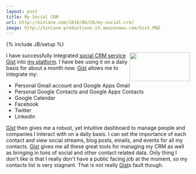 ```yaml
---
layout: post
title: My Social CRM
url: http://kinlane.com/2010/08/28/my-social-crm/
image: http://kinlane-productions.s3.amazonaws.com/Gist.PNG
---
```

{% include JB/setup %}
<p>
     <img class="alignnone c1" title="Gist" src="http://kinlane-productions.s3.amazonaws.com/Gist.PNG" alt="" width="165" height="79" align="right" />I have successfully integrated <a href="http://gist.com/" target="_blank">social CRM service</a> <a href="http://gist.com/" target="_blank">Gist</a> into <a href="http://www.kinlane.com/platform/" target="_self">my platform</a>. I have bee using it on a daily basis for about a month now. <a href="http://gist.com/" target="_blank">Gist</a> allows me to integrate my:
</p>
<ul class="mainlist">
     <li>Personal Gmail account and Google Apps Gmail
     </li>
     <li>Personal Google Contacts and Google Apps Contacts
     </li>
     <li>Google Calendar
     </li>
     <li>Facebook
     </li>
     <li>Twitter
     </li>
     <li>LinkedIn
     </li>
</ul>
<p>
     <a href="http://gist.com/" target="_blank">Gist</a> then gives me a robust, yet intuitive dashboard to manage people and companies I interact with on a daily basis. I can set the importance of each contact and view social streams, blog posts, emails, and events for all my contacts. <a href="http://gist.com/" target="_blank">Gist</a> gives me all these great tools for managing my CRM as well as bringing in tons of social and other contact related data. Only thing I don't like is that I really don't have a public facing job at the moment, so my contacts list is very stagnant. That is not really <a href="http://gist.com/" target="_blank">Gist</a>s fault though.
</p>